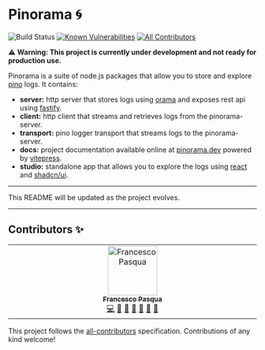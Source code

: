 # Pinorama 🌀

![Build Status](https://github.com/pinoramajs/pinorama/actions/workflows/turbo.yml/badge.svg?branch=main)
[![Known Vulnerabilities](https://snyk.io/test/github/pinoramajs/pinorama/badge.svg)](https://snyk.io/test/github/pinoramajs/pinorama)
[![All Contributors](https://img.shields.io/github/all-contributors/pinoramajs/pinorama?color=ee8449&style=flat-square)](#contributors-)

⚠️ **Warning: This project is currently under development and not ready for production use.**

Pinorama is a suite of node.js packages that allow you to store and explore [pino](https://getpino.io) logs. It contains:

- **server:** http server that stores logs using [orama](https://askorama.ai) and exposes rest api using [fastify](https://fastify.dev).
- **client:** http client that streams and retrieves logs from the pinorama-server.
- **transport:** pino logger transport that streams logs to the pinorama-server.
- **docs:** project documentation available online at [pinorama.dev](https://pinorama.dev) powered by [vitepress](https://vitepress.dev).
- **studio:** standalone app that allows you to explore the logs using [react](https://react.dev) and [shadcn/ui](https://ui.shadcn.com).

---

This README will be updated as the project evolves.

---

## Contributors ✨

<!-- ALL-CONTRIBUTORS-LIST:START - Do not remove or modify this section -->
<!-- prettier-ignore-start -->
<!-- markdownlint-disable -->
<table>
  <tbody>
    <tr>
      <td align="center" valign="top" width="14.28%"><a href="https://cesco.me/"><img src="https://avatars.githubusercontent.com/u/244004?v=4?s=100" width="100px;" alt="Francesco Pasqua"/><br /><sub><b>Francesco Pasqua</b></sub></a><br /><a href="https://github.com/pinoramajs/pinorama/commits?author=cesconix" title="Code">💻</a> <a href="#design-cesconix" title="Design">🎨</a> <a href="https://github.com/pinoramajs/pinorama/commits?author=cesconix" title="Documentation">📖</a> <a href="#ideas-cesconix" title="Ideas, Planning, & Feedback">🤔</a> <a href="#maintenance-cesconix" title="Maintenance">🚧</a> <a href="#projectManagement-cesconix" title="Project Management">📆</a> <a href="https://github.com/pinoramajs/pinorama/pulls?q=is%3Apr+reviewed-by%3Acesconix" title="Reviewed Pull Requests">👀</a></td>
    </tr>
  </tbody>
</table>
<!-- markdownlint-restore -->
<!-- prettier-ignore-end -->

<!-- ALL-CONTRIBUTORS-LIST:END -->

This project follows the [all-contributors](https://allcontributors.org/) specification. Contributions of any kind welcome!
